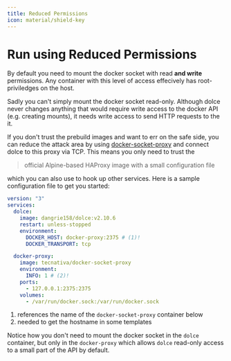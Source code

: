 ```yaml
---
title: Reduced Permissions
icon: material/shield-key
---
```


# Run using Reduced Permissions

By default you need to mount the docker socket with read **and write** permissions. Any container with this level of
access effecively has root-priviledges on the host.

Sadly you can't simply mount the docker socket read-only. Although dolce never changes anything that would require write
access to the docker API (e.g. creating mounts), it needs write access to send HTTP requests to the it.

If you don't trust the prebuild images and want to err on the safe side, you can reduce the attack area by using
[docker-socket-proxy](https://github.com/Tecnativa/docker-socket-proxy) and connect dolce to this proxy via TCP. This
means you only need to trust the

> official Alpine-based HAProxy image with a small configuration file

which you can also use to hook up other services. Here is a sample configuration file to get you started:

```yaml
version: "3"
services:
  dolce:
    image: dangrie158/dolce:v2.10.6
    restart: unless-stopped
    environment:
      DOCKER_HOST: docker-proxy:2375 # (1)!
      DOCKER_TRANSPORT: tcp

  docker-proxy:
    image: tecnativa/docker-socket-proxy
    environment:
      INFO: 1 # (2)!
    ports:
      - 127.0.0.1:2375:2375
    volumes:
      - /var/run/docker.sock:/var/run/docker.sock
```

1. references the name of the `docker-socket-proxy` container below
2. needed to get the hostname in some templates

Notice how you don't need to mount the docker socket in the `dolce` container, but only in the `docker-proxy` which
allows `dolce` read-only access to a small part of the API by default.
